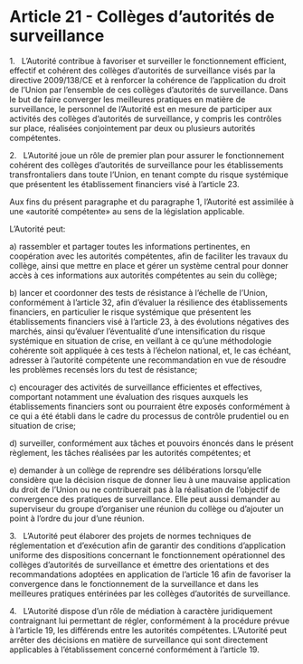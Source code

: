 # Article 21 - Collèges d’autorités de surveillance


1.   L’Autorité contribue à favoriser et surveiller le fonctionnement efficient, effectif et cohérent des collèges d’autorités de surveillance visés par la directive 2009/138/CE et à renforcer la cohérence de l’application du droit de l’Union par l’ensemble de ces collèges d’autorités de surveillance. Dans le but de faire converger les meilleures pratiques en matière de surveillance, le personnel de l’Autorité est en mesure de participer aux activités des collèges d’autorités de surveillance, y compris les contrôles sur place, réalisées conjointement par deux ou plusieurs autorités compétentes.

2.   L’Autorité joue un rôle de premier plan pour assurer le fonctionnement cohérent des collèges d’autorités de surveillance pour les établissements transfrontaliers dans toute l’Union, en tenant compte du risque systémique que présentent les établissement financiers visé à l’article 23.

Aux fins du présent paragraphe et du paragraphe 1, l’Autorité est assimilée à une «autorité compétente» au sens de la législation applicable.

L’Autorité peut:

a) rassembler et partager toutes les informations pertinentes, en coopération avec les autorités compétentes, afin de faciliter les travaux du collège, ainsi que mettre en place et gérer un système central pour donner accès à ces informations aux autorités compétentes au sein du collège;

b) lancer et coordonner des tests de résistance à l’échelle de l’Union, conformément à l’article 32, afin d’évaluer la résilience des établissements financiers, en particulier le risque systémique que présentent les établissements financiers visé à l’article 23, à des évolutions négatives des marchés, ainsi qu’évaluer l’éventualité d’une intensification du risque systémique en situation de crise, en veillant à ce qu’une méthodologie cohérente soit appliquée à ces tests à l’échelon national, et, le cas échéant, adresser à l’autorité compétente une recommandation en vue de résoudre les problèmes recensés lors du test de résistance;

c) encourager des activités de surveillance efficientes et effectives, comportant notamment une évaluation des risques auxquels les établissements financiers sont ou pourraient être exposés conformément à ce qui a été établi dans le cadre du processus de contrôle prudentiel ou en situation de crise;

d) surveiller, conformément aux tâches et pouvoirs énoncés dans le présent règlement, les tâches réalisées par les autorités compétentes; et

e) demander à un collège de reprendre ses délibérations lorsqu’elle considère que la décision risque de donner lieu à une mauvaise application du droit de l’Union ou ne contribuerait pas à la réalisation de l’objectif de convergence des pratiques de surveillance. Elle peut aussi demander au superviseur du groupe d’organiser une réunion du collège ou d’ajouter un point à l’ordre du jour d’une réunion.

3.   L’Autorité peut élaborer des projets de normes techniques de réglementation et d’exécution afin de garantir des conditions d’application uniforme des dispositions concernant le fonctionnement opérationnel des collèges d’autorités de surveillance et émettre des orientations et des recommandations adoptées en application de l’article 16 afin de favoriser la convergence dans le fonctionnement de la surveillance et dans les meilleures pratiques entérinées par les collèges d’autorités de surveillance.

4.   L’Autorité dispose d’un rôle de médiation à caractère juridiquement contraignant lui permettant de régler, conformément à la procédure prévue à l’article 19, les différends entre les autorités compétentes. L’Autorité peut arrêter des décisions en matière de surveillance qui sont directement applicables à l’établissement concerné conformément à l’article 19.
